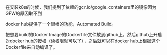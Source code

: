 在安装k8s的时候，我们提到了依赖的gcr.io/google_containers里的镜像因为GFW的原因取不到

docker hub提供了一个很棒的功能，Automated Build。

把想要build的Docker Image的Dockerfile文件放到github上，然后github上开启对docker hub的授权（读权限就可以了），之后就可以在docker hub上根据这个Dockerfile来自动编译了。
